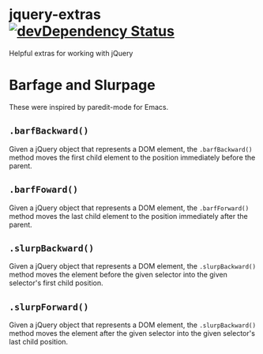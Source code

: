 # jquery-extras [![devDependency Status](https://david-dm.org/osxi/jquery-extras/dev-status.svg)](https://david-dm.org/osxi/jquery-extras#info=devDependencies)
Helpful extras for working with jQuery

# Barfage and Slurpage

These were inspired by paredit-mode for Emacs.

## `.barfBackward()`

Given a jQuery object that represents a DOM element, the `.barfBackward()` method moves the first child element to the position immediately before the parent.

## `.barfFoward()`

Given a jQuery object that represents a DOM element, the `.barfForward()` method moves the last child element to the position immediately after the parent.

## `.slurpBackward()`

Given a jQuery object that represents a DOM element, the `.slurpBackward()` method moves the element before the given selector into the given selector's first child position.

## `.slurpForward()`

Given a jQuery object that represents a DOM element, the `.slurpBackward()` method moves the element after the given selector into the given selector's last child position.

